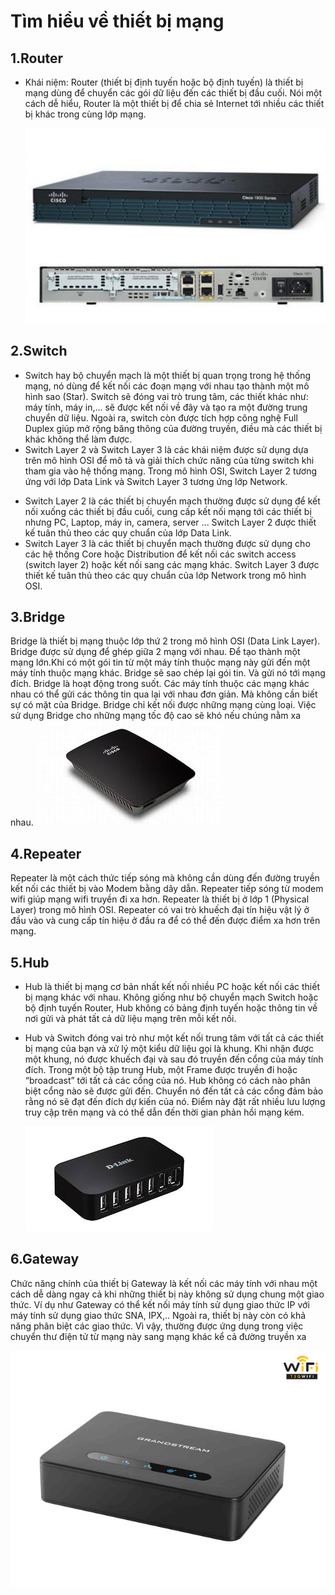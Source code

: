 # Tìm hiểu về thiết bị mạng
## 1.Router
- Khái niệm: Router (thiết bị định tuyến hoặc bộ định tuyến) là thiết bị mạng dùng để chuyển các gói dữ liệu đến các thiết bị đầu cuối. Nói một cách dễ hiểu, Router là một thiết bị để chia sẻ Internet tới nhiều các thiết bị khác trong cùng lớp mạng.
 
   ![alt text](../images/router.png)

## 2.Switch
- Switch hay bộ chuyển mạch là một thiết bị quan trọng trong hệ thống mạng, nó dùng để kết nối các đoạn mạng với nhau tạo thành một mô hình sao (Star). Switch sẽ đóng vai trò trung tâm, các thiết khác như: máy tính, máy in,... sẽ được kết nối về đây và tạo ra một đường trung chuyển dữ liệu. Ngoài ra, switch còn được tích hợp công nghệ Full Duplex giúp mở rộng băng thông của đường truyền, điều mà các thiết bị khác không thể làm được.
- Switch Layer 2 và Switch Layer 3 là các khái niệm được sử dụng dựa trên mô hình OSI để mô tả và giải thích chức năng của từng switch khi tham gia vào hệ thống mạng. Trong mô hình OSI, Switch Layer 2 tương ứng với lớp Data Link và Switch Layer 3 tương ứng lớp Network.
 + Switch Layer 2 là các thiết bị chuyển mạch thường được sử dụng để kết nối xuống các thiết bị đầu cuối, cung cấp kết nối mạng tới các thiết bị nhưng PC, Laptop, máy in, camera, server ... Switch Layer 2 được thiết kế tuân thủ theo các quy chuẩn của lớp Data Link.
 + Switch Layer 3 là các thiết bị chuyển mạch thường được sử dụng cho các hệ thống Core hoặc Distribution để kết nối các switch access (switch layer 2) hoặc kết nối sang các mạng khác. Switch Layer 3 được thiết kế tuân thủ theo các quy chuẩn của lớp Network trong mô hình OSI.
  
## 3.Bridge
Bridge là thiết bị mạng thuộc lớp thứ 2 trong mô hình OSI (Data Link Layer). Bridge được sử dụng để ghép giữa 2 mạng với nhau. Để tạo thành một mạng lớn.Khi có một gói tin từ một máy tính thuộc mạng này gửi đến một máy tính thuộc mạng khác. Bridge sẽ sao chép lại gói tin. Và gửi nó tới mạng đích. Bridge là hoạt động trong suốt. Các máy tính thuộc các mạng khác nhau có thể gửi các thông tin qua lại với nhau đơn giản. Mà không cần biết sự có mặt của Bridge. Bridge chỉ kết nối được những mạng cùng loại. Việc sử dụng Bridge cho những mạng tốc độ cao sẽ khó nếu chúng nằm xa nhau. 
    ![alt text](../images/bridge.jpg)

## 4.Repeater
Repeater là một cách thức tiếp sóng mà không cần dùng đến đường truyền kết nối các thiết bị vào Modem bằng dây dẫn. Repeater tiếp sóng từ modem wifi giúp mạng wifi truyền đi xa hơn. Repeater là thiết bị ở lớp 1 (Physical Layer) trong mô hình OSI. Repeater có vai trò khuếch đại tín hiệu vật lý ở đầu vào và cung cấp tín hiệu ở đầu ra để có thể đến được điểm xa hơn trên mạng.

## 5.Hub
- Hub là thiết bị mạng cơ bản nhất kết nối nhiều PC hoặc kết nối các thiết bị mạng khác với nhau. Không giống như bộ chuyển mạch Switch hoặc bộ định tuyến Router, Hub không có bảng định tuyến hoặc thông tin về nơi gửi và phát tất cả dữ liệu mạng trên mỗi kết nối.

- Hub và Switch đóng vai trò như một kết nối trung tâm với tất cả các thiết bị mạng của bạn và xử lý một kiểu dữ liệu gọi là khung. Khi nhận được một khung, nó được khuếch đại và sau đó truyền đến cổng của máy tính đích. Trong một bộ tập trung Hub, một Frame được truyền đi hoặc “broadcast” tới tất cả các cổng của nó. Hub không có cách nào phân biệt cổng nào sẽ được gửi đến. Chuyển nó đến tất cả các cổng đảm bảo rằng nó sẽ đạt đến đích dự kiến của nó. Điểm này đặt rất nhiều lưu lượng truy cập trên mạng và có thể dẫn đến thời gian phản hồi mạng kém.
 
   ![alt text](../images/hub.jpg)

## 6.Gateway
Chức năng chính của thiết bị Gateway là kết nối các máy tính với nhau một cách dễ dàng ngay cả khi những thiết bị này không sử dụng chung một giao thức. Ví dụ như Gateway có thể kết nối máy tính sử dụng giao thức IP với máy tính sử dụng giao thức SNA, IPX,.. Ngoài ra, thiết bị này còn có khả năng phân biệt các giao thức. Vì vậy, thường được ứng dụng trong việc chuyển thư điện tử từ mạng này sang mạng khác kể cả đường truyền xa

   ![alt text](../images/gateway-la-gi-1.jpg)
